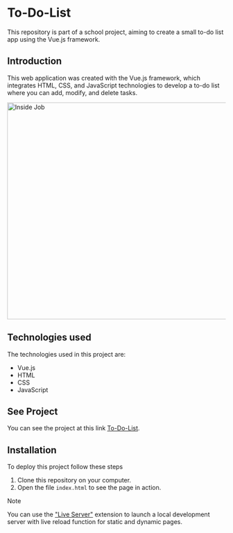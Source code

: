 # To-Do-List
This repository is part of a school project, aiming to create a small to-do list app using the Vue.js framework.

## Introduction
This web application was created with the Vue.js framework, which integrates HTML, CSS, and JavaScript technologies to develop a to-do list where you can add, modify, and delete tasks.

<img src="" alt="Inside Job" width="1000" height="500" />

## Technologies used

The technologies used in this project are:

 - Vue.js
 - HTML
 - CSS
 - JavaScript

## See Project

You can see the project at this link [To-Do-List](https://to-do-list-for-tasks.netlify.app/).

## Installation

To deploy this project follow these steps

1. Clone this repository on your computer.
2. Open the file `index.html` to see the page in action.

>[!NOTE]
> You can use the ["Live Server"](https://marketplace.visualstudio.com/items?itemName=ritwickdey.LiveServer) extension to launch a local development server with live reload function for static and dynamic pages.
